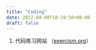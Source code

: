 ```yaml
---
title: "Coding"
date: 2022-04-08T18:19:50+08:00
draft: false
---
```


1. 代码练习网站 （[exercism.org](https://exercism.org/)）
